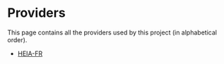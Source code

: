 # Providers

This page contains all the providers used by this project (in alphabetical order).

- [HEIA-FR](./heia-fr.md)
